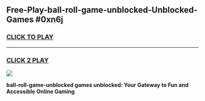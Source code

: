 
## Free-Play-ball-roll-game-unblocked-Unblocked-Games #0xn6j
<h3>
<a href="https://news.freeplayer.one?title=ball-roll-game-unblocked&ref=8M">CLICK TO PLAY</a></h3>
<hr>

<h3>
<a href="https://news.freeplayer.one?title=ball-roll-game-unblocked&ref=8M">CLICK 2 PLAY</a>
  
</h3>

<a href="https://news.freeplayer.one?title=ball-roll-game-unblocked&ref=8M"><img src="https://clearcache.store/games.png"></a>


**ball-roll-game-unblocked games unblocked: Your Gateway to Fun and Accessible Online Gaming**
